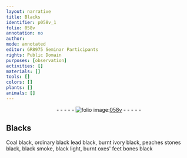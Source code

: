 ```yaml
---
layout: narrative
title: Blacks
identifier: p058v_1
folio: 058v
annotation: no
author:
mode: annotated
editor: GR8975 Seminar Participants
rights: Public Domain
purposes: [observation]
activities: []
materials: []
tools: []
colors: []
plants: []
animals: []
---
```


 <div class="folio" align="center">- - - - - <a href="http://gallica.bnf.fr/ark:/12148/btv1b10500001g/f122.item" target="_blank"><img src="https://cu-mkp.github.io/GR8975-edition/assets/photo-icon.png" alt="folio image: " style="display:inline-block; margin-bottom:-3px;"/>058v</a> - - - - - </div>  

## Blacks

 
Coal black, ordinary black lead black, burnt ivory black, peaches stones black, black smoke, black light, burnt oxes' feet bones black
 